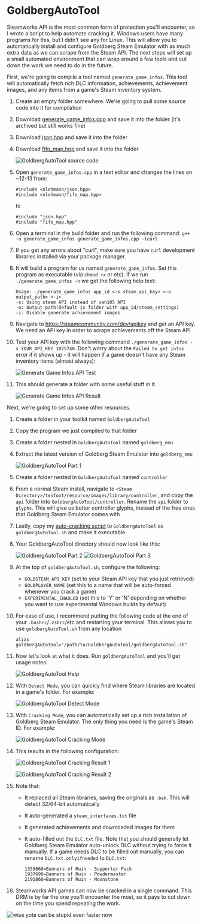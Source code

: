 # **GoldbergAutoTool**

Steamworks API is the most common form of protection you'll encounter, so I wrote a script to help automate cracking it. Windows users have many programs for this, but I didn't see any for Linux. This will allow you to automatically install and configure Goldberg Steam Emulator with as much extra data as we can scrape from the Steam API. The next steps will set up a small automated environment that can wrap around a few tools and cut down the work we need to do in the future.

First, we're going to compile a tool named `generate_game_infos`. This tool will automatically fetch rich DLC information, achievements, achievement images, and any items from a game's Steam inventory system.

1. Create an empty folder somewhere. We're going to pull some source code into it for compilation

2. Download [generate_game_infos.cpp](https://github.com/oureveryday/Goldberg-generate_game_info/blob/master/src/generate_game_infos.cpp) and save it into the folder (it's archived but still works fine)

3. Download [json.hpp](https://github.com/nlohmann/json/blob/develop/single_include/nlohmann/json.hpp) and save it into the folder

4. Download [fifo_map.hpp](https://github.com/nlohmann/fifo_map/blob/master/src/fifo_map.hpp) and save it into the folder

    ![GoldbergAutoTool source code](images/GoldbergAutoTool-SourceCode.png)

5. Open `generate_game_infos.cpp` in a text editor and changes the lines on ~12-13 from:
    ```
    #include <nlohmann/json.hpp>
    #include <nlohmann/fifo_map.hpp>
    ```

    to

    ```
    #include "json.hpp"
    #include "fifo_map.hpp"
    ```

6. Open a terminal in the build folder and run the following command: `g++ -o generate_game_infos generate_game_infos.cpp -lcurl`

7. If you get any errors about "curl", make sure you have `curl` development libraries installed via your package manager.

8. It will build a program for us named `generate_game_infos`. Set this program as executable (via `chmod +x` or etc). If we run `./generate_game_infos -h` we get the following help text:

    ```
    Usage: ./generate_game_infos app_id <-s steam_api_key> <-o output_path> <-i>
    -s: Using steam API instead of xan105 API
    -o: Output path(default is folder with app_id/steam_settings)
    -i: Disable generate achievement images
    ```

9. Navigate to https://steamcommunity.com/dev/apikey and get an API key. We need an API key in order to scrape achievements off the Steam API

10. Test your API key with the following command `./generate_game_infos -s YOUR_API_KEY 1075740`. Don't worry about the `Failed to get infos` error if it shows up - it will happen if a game doesn't have any Steam inventory items (almost always):

    ![Generate Game Infos API Test](images/GoldbergAutoTool-APITest.png)

11. This should generate a folder with some useful stuff in it.

    ![Generate Game Infos API Result](images/GoldbergAutoTool-APIResult.png)

Next, we're going to set up some other resources.

1. Create a folder in your toolkit named `GoldbergAutoTool`

2. Copy the program we just compiled to that folder

3. Create a folder nested in `GoldbergAutoTool` named `goldberg_emu`

4. Extract the latest version of Goldberg Steam Emulator into `goldberg_emu`

    ![GoldbergAutoTool Part 1](images/GoldbergAutoTool1.png)

5. Create a folder nested in `GoldbergAutoTool` named `controller`

6. From a normal Steam install, navigate to `<Steam Directory>/tenfoot/resource/images/library/controller`, and copy the `api` folder into `GoldbergAutoTool/controller`. Rename the `api` folder to `glyphs`. This will give us better controller glyphs, instead of the free ones that Goldberg Steam Emulator comes with

7. Lastly, copy my [auto-cracking script](goldbergAutoTool.sh) to `GoldbergAutoTool` as `goldbergAutoTool.sh` and make it executable

8. Your GoldbergAutoTool directory should now look like this:

    ![GoldbergAutoTool Part 2](images/GoldbergAutoTool2.png)
    ![GoldbergAutoTool Part 3](images/GoldbergAutoTool3.png)

9. At the top of `goldbergAutoTool.sh`, configure the following:
    - `GOLDSTEAM_API_KEY` (set to your Steam API key that you just retrieved)
    - `GOLDPLAYER_NAME` (set this to a name that will be auto-forced whenever you crack a game)
    - `EXPERIMENTAL_ENABLED` (set this to 'Y' or 'N' depending on whether you want to use experimental Windows builds by default)

10. For ease of use, I recommend putting the following code at the end of your `.bashrc`/`.zshrc`/etc and restarting your terminal. This allows you to use `goldbergAutoTool.sh` from any location

    ```
    alias goldbergAutoTool="/path/to/GoldbergAutoTool/goldbergAutoTool.sh"
    ```

11. Now let's look at what it does. Run `goldbergAutoTool` and you'll get usage notes:

    ![GoldbergAutoTool Help](images/GoldbergAutoTool-Help.png)

12. With `Detect Mode`, you can quickly find where Steam libraries are located in a game's folder. For example:

    ![GoldbergAutoTool Detect Mode](images/GoldbergAutoTool-DetectMode.png)

13. With `Cracking Mode`, you can automatically set up a rich installation of Goldberg Steam Emulator. The only thing you need is the game's Steam ID. For example:

    ![GoldbergAutoTool Cracking Mode](images/GoldbergAutoTool-CrackingMode.png)

14. This results in the following configuration:

    ![GoldbergAutoTool Cracking Result 1](images/GoldbergAutoTool-CrackingResult1.png)

    ![GoldbergAutoTool Cracking Result 2](images/GoldbergAutoTool-CrackingResult2.png)

15. Note that:
    - It replaced all Steam libraries, saving the originals as `.bak`. This will detect 32/64-bit automatically
    - It auto-generated a `steam_interfaces.txt` file
    - It generated achievements and downloaded images for them
    - It auto-filled out the `DLC.txt` file. Note that you should generally let Goldberg Steam Emulator auto-unlock DLC without trying to force it manually. If a game needs DLC to be filled out manually, you can rename `DLC.txt.onlyifneeded` to `DLC.txt`:

        ```
        1359660=Banners of Ruin - Supporter Pack
        1937690=Banners of Ruin - Powdermaster
        2191860=Banners of Ruin - Moonstone
        ```

16. Steamworks API games can now be cracked in a single command. This DRM is by far the one you'll encounter the most, so it pays to cut down on the time you spend repeating the work.

![wise yote can be stupid even faster now](images/moretime.png "wise yote can be stupid even faster now")